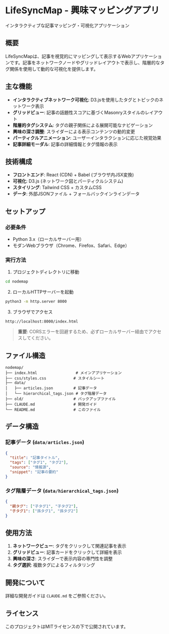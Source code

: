 # LifeSyncMap - 興味マッピングアプリ

インタラクティブな記事マッピング・可視化アプリケーション

## 概要

LifeSyncMapは、記事を視覚的にマッピングして表示するWebアプリケーションです。記事をネットワークノードやグリッドレイアウトで表示し、階層的なタグ関係を使用して動的な可視化を提供します。

## 主な機能

- **インタラクティブネットワーク可視化**: D3.jsを使用したタグとトピックのネットワーク表示
- **グリッドビュー**: 記事の話題性スコアに基づくMasonryスタイルのレイアウト
- **階層的タグシステム**: タグの親子関係による展開可能なナビゲーション
- **興味の深さ調整**: スライダーによる表示コンテンツの動的変更
- **パーティクルアニメーション**: ユーザーインタラクションに応じた視覚効果
- **記事詳細モーダル**: 記事の詳細情報とタグ情報の表示

## 技術構成

- **フロントエンド**: React (CDN) + Babel (ブラウザ内JSX変換)
- **可視化**: D3.js (ネットワーク図とパーティクルシステム)
- **スタイリング**: Tailwind CSS + カスタムCSS
- **データ**: 外部JSONファイル + フォールバックインラインデータ

## セットアップ

### 必要条件
- Python 3.x（ローカルサーバー用）
- モダンWebブラウザ（Chrome、Firefox、Safari、Edge）

### 実行方法

1. プロジェクトディレクトリに移動
```bash
cd nodemap
```

2. ローカルHTTPサーバーを起動
```bash
python3 -m http.server 8000
```

3. ブラウザでアクセス
```
http://localhost:8000/index.html
```

> **重要**: CORSエラーを回避するため、必ずローカルサーバー経由でアクセスしてください。

## ファイル構造

```
nodemap/
├── index.html                 # メインアプリケーション
├── css/styles.css            # スタイルシート
├── data/
│   ├── articles.json         # 記事データ
│   └── hierarchical_tags.json # タグ階層データ
├── old/                      # バックアップファイル
├── CLAUDE.md                 # 開発ガイド
└── README.md                 # このファイル
```

## データ構造

### 記事データ (`data/articles.json`)
```json
{
  "title": "記事タイトル",
  "tags": ["タグ1", "タグ2"],
  "source": "情報源",
  "snippet": "記事の要約"
}
```

### タグ階層データ (`data/hierarchical_tags.json`)
```json
{
  "親タグ": ["子タグ1", "子タグ2"],
  "子タグ1": ["孫タグ1", "孫タグ2"]
}
```

## 使用方法

1. **ネットワークビュー**: タグをクリックして関連記事を表示
2. **グリッドビュー**: 記事カードをクリックして詳細を表示
3. **興味の深さ**: スライダーで表示内容の専門性を調整
4. **タグ選択**: 複数タグによるフィルタリング

## 開発について

詳細な開発ガイドは `CLAUDE.md` をご参照ください。

## ライセンス

このプロジェクトはMITライセンスの下で公開されています。
